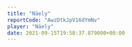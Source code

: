 ```yaml
---
title: "Näely"
reportCode: "AwzDtkJpV16dYmNv"
player: "Näely"
date: 2021-09-15T19:58:37.879000+00:00
---
```

